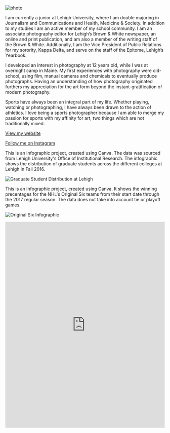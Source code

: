 ![photo](https://static1.squarespace.com/static/595e98114c8b03b59c91e1b4/t/595ee9b1bf629a49f1dc02b7/1499481355718/?format=1500w)

I am currently a junior at Lehigh University, where I am double majoring in Journalism and Communications and Health, Medicine & Society. In addition to my studies I am an active member of my school community. I am an associate photography editor for Lehigh’s Brown & White newspaper, an online and print publication, and am also a member of the writing staff of the Brown & White. Additionally, I am the Vice President of Public Relations for my sorority, Kappa Delta, and serve on the staff of the Epitome, Lehigh’s Yearbook.

I developed an interest in photography at 12 years old, while I was at overnight camp in Maine. My first experiences with photography were old-school, using film, manual cameras and chemicals to eventually produce photographs. Having an understanding of how photography originated furthers my appreciation for the art form beyond the instant-gratification of modern photography.

Sports have always been an integral part of my life. Whether playing, watching or photographing, I have always been drawn to the action of athletics. I love being a sports photographer because I am able to merge my passion for sports with my affinity for art, two things which are not traditionally mixed.

[View my website](https://www.sarahlepstein.com/)

[Follow me on Instagram](https://www.instagram.com/saahepstein_photography)

This is an infographic project, created using Canva. The data was sourced from Lehigh University's Office of Institutional Research. The infographic shows the distribution of graduate students across the different colleges at Lehigh in Fall 2016. 

![Graduate Student Distribution at Lehigh](SarahEpstein.github.io/GraduateInfographic.png)

This is an infographic project, created using Canva. It shows the winning precentages for the NHL's Original Six teams from their start date through the 2017 regular season. The data does not take into account tie or playoff games. 

![Original Six Infographic](SarahEpstein.github.io/OriginalSix.png)

<iframe src='https://cdn.knightlab.com/libs/timeline3/latest/embed/index.html?source=164K-VDePGs4Npwt93M2wc6gFWj2WodHQcRPMA8ShjkU&font=Default&lang=en&initial_zoom=2&height=650' width='100%' height='650' webkitallowfullscreen mozallowfullscreen allowfullscreen frameborder='0'></iframe>
